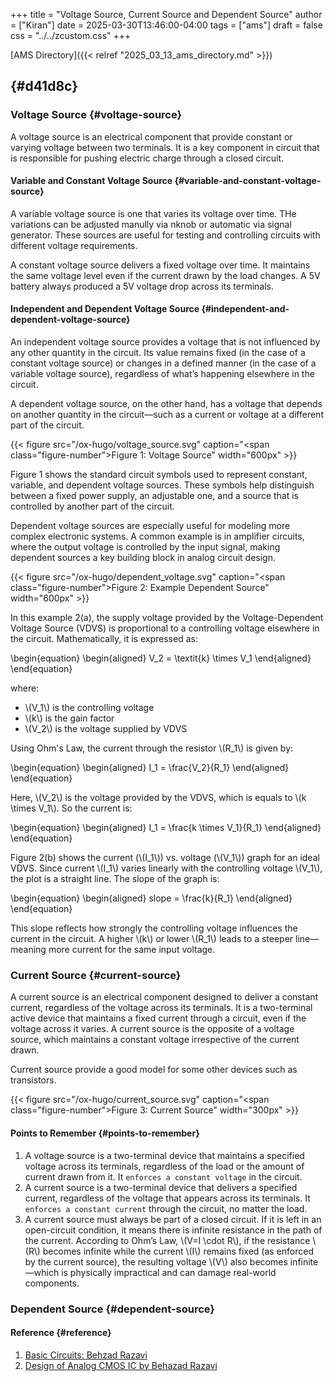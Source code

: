 +++
title = "Voltage Source, Current Source and Dependent Source"
author = ["Kiran"]
date = 2025-03-30T13:46:00-04:00
tags = ["ams"]
draft = false
css = "../../zcustom.css"
+++

[AMS Directory]({{< relref "2025_03_13_ams_directory.md" >}})


##  {#d41d8c}


### Voltage Source {#voltage-source}

A voltage source is an electrical component that provide constant or varying voltage between two terminals. It is a key component in circuit that is responsible for pushing electric charge through a closed circuit.


#### Variable and Constant Voltage Source {#variable-and-constant-voltage-source}

A variable voltage source is one that varies its voltage over time. THe variations can be adjusted manully via nknob or automatic via signal generator. These sources are useful for testing and controlling circuits with different voltage requirements.

A constant voltage source delivers a fixed voltage over time. It maintains the same voltage level even if the current drawn by the load changes. A 5V battery always produced a 5V voltage drop across its terminals.


#### Independent and Dependent Voltage Source {#independent-and-dependent-voltage-source}

An independent voltage source provides a voltage that is not influenced by any other quantity in the circuit. Its value remains fixed (in the case of a constant voltage source) or changes in a defined manner (in the case of a variable voltage source), regardless of what’s happening elsewhere in the circuit.

A dependent voltage source, on the other hand, has a voltage that depends on another quantity in the circuit—such as a current or voltage at a different part of the circuit.

{{< figure src="/ox-hugo/voltage_source.svg" caption="<span class=\"figure-number\">Figure 1: </span>Voltage Source" width="600px" >}}

Figure 1 shows the standard circuit symbols used to represent constant, variable, and dependent voltage sources. These symbols help distinguish between a fixed power supply, an adjustable one, and a source that is controlled by another part of the circuit.

Dependent voltage sources are especially useful for modeling more complex electronic systems. A common example is in amplifier circuits, where the output voltage is controlled by the input signal, making dependent sources a key building block in analog circuit design.

{{< figure src="/ox-hugo/dependent_voltage.svg" caption="<span class=\"figure-number\">Figure 2: </span>Example Dependent Source" width="600px" >}}

In this example 2(a), the supply voltage provided by the  Voltage-Dependent Voltage Source (VDVS) is proportional to a controlling voltage elsewhere in the circuit. Mathematically, it is expressed as:

\begin{equation}
\begin{aligned}
V\_2 = \textit{k} \times V\_1
\end{aligned}
\end{equation}

where:

-   \\(V\_1\\) is the controlling voltage
-   \\(k\\) is the gain factor
-   \\(V\_2\\) is the voltage supplied by VDVS

Using Ohm's Law, the current through the resistor \\(R\_1\\) is given by:

\begin{equation}
\begin{aligned}
I\_1 = \frac{V\_2}{R\_1}
\end{aligned}
\end{equation}

Here, \\(V\_2\\)​ is the voltage provided by the VDVS, which is equals to \\(k \times V\_1\\)​. So the current is:

\begin{equation}
\begin{aligned}
I\_1 = \frac{k \times V\_1}{R\_1}
\end{aligned}
\end{equation}

Figure 2(b) shows the current (\\(I\_1\\)) vs. voltage (\\(V\_1\\)) graph for an ideal VDVS. Since current \\(I\_1\\) varies linearly with the controlling voltage \\(V\_1\\)​, the plot is a straight line. The slope of the graph is:

\begin{equation}
\begin{aligned}
slope = \frac{k}{R\_1}
\end{aligned}
\end{equation}

This slope reflects how strongly the controlling voltage influences the current in the circuit. A higher \\(k\\) or lower \\(R\_1\\)​ leads to a steeper line—meaning more current for the same input voltage.


### Current Source {#current-source}

A current source is an electrical component designed to deliver a constant current, regardless of the voltage across its terminals. It is a two-terminal active device that maintains a fixed current through a circuit, even if the voltage across it varies.
A current source is the opposite of a voltage source, which maintains a constant voltage irrespective of the current drawn.

Current source provide a good model for some other devices such as transistors.

{{< figure src="/ox-hugo/current_source.svg" caption="<span class=\"figure-number\">Figure 3: </span>Current Source" width="300px" >}}


#### Points to Remember {#points-to-remember}

1.  A voltage source is a two-terminal device that maintains a specified voltage across its terminals, regardless of the load or the amount of current drawn from it. It `enforces a constant voltage` in the circuit.
2.  A current source is a two-terminal device that delivers a specified current, regardless of the voltage that appears across its terminals. It `enforces a constant current` through the circuit, no matter the load.
3.  A current source must always be part of a closed circuit. If it is left in an open-circuit condition, it means there is infinite resistance in the path of the current. According to Ohm’s Law, \\(V=I \cdot R\\), if the resistance \\(R\\) becomes infinite while the current \\(I\\) remains fixed (as enforced by the current source), the resulting voltage \\(V\\) also becomes infinite—which is physically impractical and can damage real-world components.


### Dependent Source {#dependent-source}


#### Reference {#reference}

1.  [Basic Circuits: Behzad Razavi](https://www.youtube.com/playlist?list=PLf3-Y54_5J6NqqY3wbNGWMXNcp6yafKnB)
2.  [Design of Analog CMOS IC by Behazad Razavi](https://www.amazon.com/Integrated-Circuits-Electronics-Computer-Enginering/dp/0072524936/140-2434170-9079053?pd_rd_w=lFu00&content-id=amzn1.sym.081392b0-c07f-4fc2-8965-84d15d431f0d&pf_rd_p=081392b0-c07f-4fc2-8965-84d15d431f0d&pf_rd_r=SCR736BQYSXTEC5X3E10&pd_rd_wg=RQnBY&pd_rd_r=6667b244-37a9-4b2a-885b-239912ea914f&pd_rd_i=0072524936&psc=1)
